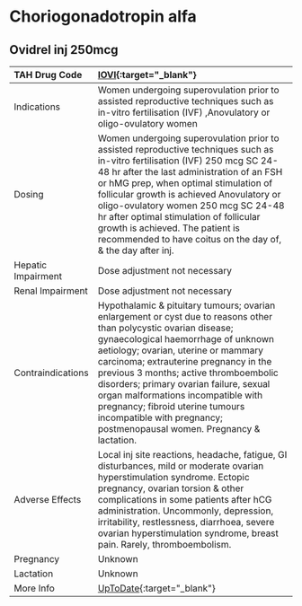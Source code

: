 # Choriogonadotropin alfa

## Ovidrel inj 250mcg

| TAH Drug Code      | [IOVI](https://www.tahsda.org.tw/drugs/hissearch.php?drug_code=IOVI){:target="_blank"}                                                                                                                                                                                                                                                                                                                                                                                           |
|:-------------------|:---------------------------------------------------------------------------------------------------------------------------------------------------------------------------------------------------------------------------------------------------------------------------------------------------------------------------------------------------------------------------------------------------------------------------------------------------------------------------------|
| Indications        | Women undergoing superovulation prior to assisted reproductive techniques such as in-vitro fertilisation (IVF) ,Anovulatory or oligo-ovulatory women                                                                                                                                                                                                                                                                                                                             |
| Dosing             | Women undergoing superovulation prior to assisted reproductive techniques such as in-vitro fertilisation (IVF) 250 mcg SC 24-48 hr after the last administration of an FSH or hMG prep, when optimal stimulation of follicular growth is achieved Anovulatory or oligo-ovulatory women 250 mcg SC 24-48 hr after optimal stimulation of follicular growth is achieved. The patient is recommended to have coitus on the day of, & the day after inj.                             |
| Hepatic Impairment | Dose adjustment not necessary                                                                                                                                                                                                                                                                                                                                                                                                                                                    |
| Renal Impairment   | Dose adjustment not necessary                                                                                                                                                                                                                                                                                                                                                                                                                                                    |
| Contraindications  | Hypothalamic & pituitary tumours; ovarian enlargement or cyst due to reasons other than polycystic ovarian disease; gynaecological haemorrhage of unknown aetiology; ovarian, uterine or mammary carcinoma; extrauterine pregnancy in the previous 3 months; active thromboembolic disorders; primary ovarian failure, sexual organ malformations incompatible with pregnancy; fibroid uterine tumours incompatible with pregnancy; postmenopausal women. Pregnancy & lactation. |
| Adverse Effects    | Local inj site reactions, headache, fatigue, GI disturbances, mild or moderate ovarian hyperstimulation syndrome. Ectopic pregnancy, ovarian torsion & other complications in some patients after hCG administration. Uncommonly, depression, irritability, restlessness, diarrhoea, severe ovarian hyperstimulation syndrome, breast pain. Rarely, thromboembolism.                                                                                                             |
| Pregnancy          | Unknown                                                                                                                                                                                                                                                                                                                                                                                                                                                                          |
| Lactation          | Unknown                                                                                                                                                                                                                                                                                                                                                                                                                                                                          |
| More Info          | [UpToDate](https://www.uptodate.com/contents/choriogonadotropin-alfa-drug-information){:target="_blank"}                                                                                                                                                                                                                                                                                                                                                                         |

